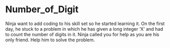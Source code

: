 # Number_of_Digit
 Ninja want to add coding to his skill set so he started learning it. On the first day, he stuck to a problem in which he has given a long integer ‘X’ and had to count the number of digits in it.  Ninja called you for help as you are his only friend. Help him to solve the problem.
